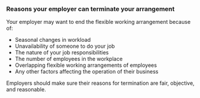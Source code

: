 ###  **Reasons your employer can terminate** **your** **arrangement**

Your employer may want to end the flexible working arrangement because of:

  * Seasonal changes in workload 
  * Unavailability of someone to do your job 
  * The nature of your job responsibilities 
  * The number of employees in the workplace 
  * Overlapping flexible working arrangements of employees 
  * Any other factors affecting the operation of their business 

Employers should make sure their reasons for termination are fair, objective,
and reasonable.

